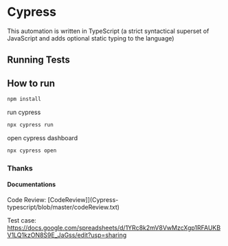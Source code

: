 # Cypress

This automation is written in TypeScript (a strict syntactical superset of JavaScript and adds optional static typing to the language)

## Running Tests

## How to run

```bash
npm install
```

run cypress

```bash
npx cypress run
```

open cypress dashboard

```bash
npx cypress open
```

### Thanks

#### Documentations

Code Review: [CodeReview]](Cypress-typescript/blob/master/codeReview.txt)

Test case: https://docs.google.com/spreadsheets/d/1YRc8k2mV8VwMzcXgp1RFAUKBV1LQ1kzON8S9E_JaGss/edit?usp=sharing
